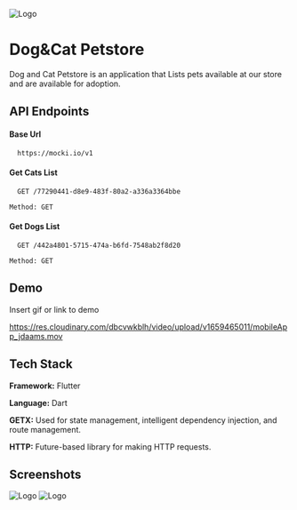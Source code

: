 
![Logo](https://res.cloudinary.com/dbcvwkblh/image/upload/v1659464937/logo_chiygh.png)


# Dog&Cat Petstore

Dog and Cat Petstore is an application that Lists pets available at our store and are available for adoption.


## API Endpoints

#### Base Url

```http
  https://mocki.io/v1
```

#### Get Cats List

```http
  GET /77290441-d8e9-483f-80a2-a336a3364bbe

Method: GET

```
#### Get Dogs List

```http
  GET /442a4801-5715-474a-b6fd-7548ab2f8d20

Method: GET

```


## Demo

Insert gif or link to demo

https://res.cloudinary.com/dbcvwkblh/video/upload/v1659465011/mobileApp_jdaams.mov
## Tech Stack

**Framework:** Flutter

**Language:** Dart

**GETX:** Used for  state management, intelligent dependency injection, and route management.

**HTTP:** Future-based library for making HTTP requests.
## Screenshots
![Logo](https://res.cloudinary.com/dbcvwkblh/image/upload/v1659465659/Simulator_Screen_Shot_-_iPhone_13_-_2022-08-02_at_21.40.16_pmwu56.png)
![Logo](https://res.cloudinary.com/dbcvwkblh/image/upload/v1659465660/Simulator_Screen_Shot_-_iPhone_13_-_2022-08-02_at_21.40.21_fc5qcl.png)

